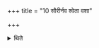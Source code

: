 +++
title = "10 सौरीर्नव श्वेता वशा"

+++

<details><summary>थिते</summary>

सौरीर्नव श्वेता वशा अनूबन्ध्या भवन्ति १०
</details>
